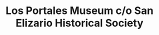 ---
layout: repo
title: "Los Portales Museum c/o San Elizario Historical Society"
id: 17350
permalink: repos/17350/
---